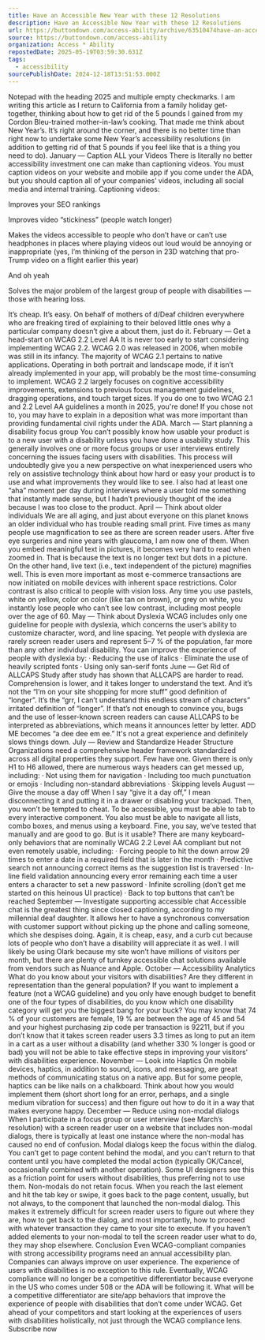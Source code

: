```yaml
---
title: Have an Accessible New Year with these 12 Resolutions 
description: Have an Accessible New Year with these 12 Resolutions 
url: https://buttondown.com/access-ability/archive/63510474have-an-accessible-new-year-with/
source: https://buttondown.com/access-ability
organization: Access * Ability
repostedDate: 2025-05-19T03:59:30.631Z
tags:
  - accessibility
sourcePublishDate: 2024-12-18T13:51:53.000Z
---
```


Notepad with the heading 2025 and multiple empty checkmarks.
I am writing this article as I return to California from a family holiday get-together, thinking about how to get rid of the 5 pounds I gained from my Cordon Bleu-trained mother-in-law’s cooking. That made me think about New Year’s. It’s right around the corner, and there is no better time than right now to undertake some New Year’s accessibility resolutions (in addition to getting rid of that 5 pounds if you feel like that is a thing you need to do).
January — Caption ALL your Videos
There is literally no better accessibility investment one can make than captioning videos. You must caption videos on your website and mobile app if you come under the ADA, but you should caption all of your companies’ videos, including all social media and internal training. Captioning videos:

Improves your SEO rankings

Improves video “stickiness” (people watch longer)

Makes the videos accessible to people who don’t have or can’t use headphones in places where playing videos out loud would be annoying or inappropriate (yes, I’m thinking of the person in 23D watching that pro-Trump video on a flight earlier this year)

And oh yeah

Solves the major problem of the largest group of people with disabilities — those with hearing loss.

It’s cheap. It’s easy. On behalf of mothers of d/Deaf children everywhere who are freaking tired of explaining to their beloved little ones why a particular company doesn’t give a  about them, just do it.
February — Get a head-start on WCAG 2.2 Level AA
It is never too early to start considering implementing WCAG 2.2. WCAG 2.0 was released in 2006, when mobile was still in its infancy. The majority of WCAG 2.1 pertains to native applications. Operating in both portrait and landscape mode, if it isn’t already implemented in your app, will probably be the most time-consuming to implement.
WCAG 2.2 largely focuses on cognitive accessibility improvements, extensions to previous focus management guidelines, dragging operations, and touch target sizes.
If you do one to two WCAG 2.1 and 2.2 Level AA guidelines a month in 2025, you're done!  If you chose not to, you may have to explain in a deposition what was more important than providing fundamental civil rights under the ADA.
March — Start planning a disability focus group
You can’t possibly know how usable your product is to a new user with a disability unless you have done a usability study. This generally involves one or more focus groups or user interviews entirely concerning the issues facing users with disabilities. This process will undoubtedly give you a new perspective on what inexperienced users who rely on assistive technology think about how hard or easy your product is to use and what improvements they would like to see. I also had at least one “aha” moment per day during interviews where a user told me something that instantly made sense, but I hadn’t previously thought of the idea because I was too close to the product.
April — Think about older individuals
We are all aging, and just about everyone on this planet knows an older individual who has trouble reading small print. Five times as many people use magnification to see as there are screen reader users. After five eye surgeries and nine years with glaucoma, I am now one of them.
When you embed meaningful text in pictures, it becomes very hard to read when zoomed in. That is because the text is no longer text but dots in a picture. On the other hand, live text (i.e., text independent of the picture) magnifies well. This is even more important as most e-commerce transactions are now initiated on mobile devices with inherent space restrictions.
Color contrast is also critical to people with vision loss. Any time you use pastels, white on yellow, color on color (like tan on brown), or grey on white, you instantly lose people who can’t see low contrast, including most people over the age of 60.
May — Think about Dyslexia
WCAG includes only one guideline for people with dyslexia, which concerns the user’s ability to customize character, word, and line spacing. Yet people with dyslexia are rarely screen reader users and represent 5–7 % of the population, far more than any other individual disability. You can improve the experience of people with dyslexia by:
· Reducing the use of italics
· Eliminate the use of heavily scripted fonts
· Using only san-serif fonts
June — Get Rid of ALLCAPS
Study after study has shown that ALLCAPS are harder to read. Comprehension is lower, and it takes longer to understand the text. And it’s not the “I’m on your site shopping for more stuff” good definition of “longer”. It’s the “grr, I can’t understand this endless stream of characters” irritated definition of “longer”.
If that’s not enough to convince you, bugs and the use of lesser-known screen readers can cause ALLCAPS to be interpreted as abbreviations, which means it announces letter by letter. ADD ME becomes “a dee dee em ee.” It's not a great experience and definitely slows things down.
July — Review and Standardize Header Structure
Organizations need a comprehensive header framework standardized across all digital properties they support. Few have one. Given there is only H1 to H6 allowed, there are numerous ways headers can get messed up, including:
· Not using them for navigation
· Including too much punctuation or emojis
· Including non-standard abbreviations
· Skipping levels
August — Give the mouse a day off
When I say “give it a day off,” I mean disconnecting it and putting it in a drawer or disabling your trackpad. Then, you won’t be tempted to cheat.
To be accessible, you must be able to tab to every interactive component. You also must be able to navigate all lists, combo boxes, and menus using a keyboard. Fine, you say, we’ve tested that manually and are good to go. But is it usable? There are many keyboard-only behaviors that are nominally WCAG 2.2 Level AA compliant but not even remotely usable, including:
· Forcing people to hit the down arrow 29 times to enter a date in a required field that is later in the month
· Predictive search not announcing correct items as the suggestion list is traversed
· In-line field validation announcing every error remaining each time a user enters a character to set a new password
· Infinite scrolling (don’t get me started on this heinous UI practice)
· Back to top buttons that can’t be reached
September — Investigate supporting accessible chat
Accessible chat is the greatest thing since closed captioning, according to my millennial deaf daughter. It allows her to have a synchronous conversation with customer support without picking up the phone and calling someone, which she despises doing. Again, it is cheap, easy, and a curb cut because lots of people who don’t have a disability will appreciate it as well. I will likely be using Olark because my site won’t have millions of visitors per month, but there are plenty of turnkey accessible chat solutions available from vendors such as Nuance and Apple.
October — Accessibility Analytics
What do you know about your visitors with disabilities? Are they different in representation than the general population? If you want to implement a feature (not a WCAG guideline) and you only have enough budget to benefit one of the four types of disabilities, do you know which one disability category will get you the biggest bang for your buck?
You may know that 74 % of your customers are female, 19 % are between the age of 45 and 54 and your highest purchasing zip code per transaction is 92211, but if you don’t know that it takes screen reader users 3.3 times as long to put an item in a cart as a user without a disability (and whether 330 % longer is good or bad) you will not be able to take effective steps in improving your visitors’ with disabilities experience.
November — Look into Haptics
On mobile devices, haptics, in addition to sound, icons, and messaging, are great methods of communicating status on a native app. But for some people, haptics can be like nails on a chalkboard. Think about how you would implement them (short short long for an error, perhaps, and a single medium vibration for success) and then figure out how to do it in a way that makes everyone happy.
December — Reduce using non-modal dialogs
When I participate in a focus group or user interview (see March’s resolution) with a screen reader user on a website that includes non-modal dialogs, there is typically at least one instance where the non-modal has caused no end of confusion.
Modal dialogs keep the focus within the dialog. You can’t get to page content behind the modal, and you can’t return to that content until you have completed the modal action (typically OK/Cancel, occasionally combined with another operation). Some UI designers see this as a friction point for users without disabilities, thus preferring not to use them.
Non-modals do not retain focus. When you reach the last element and hit the tab key or swipe, it goes back to the page content, usually, but not always, to the component that launched the non-modal dialog. This makes it extremely difficult for screen reader users to figure out where they are, how to get back to the dialog, and most importantly, how to proceed with whatever transaction they came to your site to execute. If you haven’t added elements to your non-modal to tell the screen reader user what to do, they may shop elsewhere.
Conclusion
Even WCAG-compliant companies with strong accessibility programs need an annual accessibility plan. Companies can always improve on user experience. The experience of users with disabilities is no exception to this rule. Eventually, WCAG compliance will no longer be a competitive differentiator because everyone in the US who comes under 508 or the ADA will be following it. What will be a competitive differentiator are site/app behaviors that improve the experience of people with disabilities that don’t come under WCAG. Get ahead of your competitors and start looking at the experiences of users with disabilities holistically, not just through the WCAG compliance lens.
Subscribe now